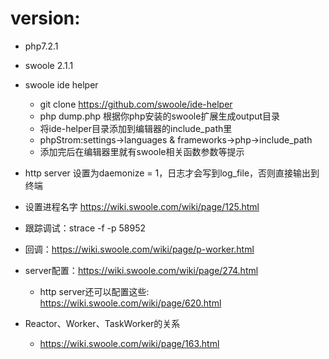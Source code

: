 # version:
 * php7.2.1
 * swoole 2.1.1

* swoole ide helper
    * git clone https://github.com/swoole/ide-helper
    * php dump.php 根据你php安装的swoole扩展生成output目录
    * 将ide-helper目录添加到编辑器的include_path里
    * phpStrom:settings->languages & frameworks->php->include_path
    * 添加完后在编辑器里就有swoole相关函数参数等提示
    
* http server 设置为daemonize = 1，日志才会写到log_file，否则直接输出到终端
    
* 设置进程名字 https://wiki.swoole.com/wiki/page/125.html
    
* 跟踪调试：strace -f -p 58952

* 回调：https://wiki.swoole.com/wiki/page/p-worker.html
* server配置：https://wiki.swoole.com/wiki/page/274.html
    * http server还可以配置这些: https://wiki.swoole.com/wiki/page/620.html
* Reactor、Worker、TaskWorker的关系
    * https://wiki.swoole.com/wiki/page/163.html
    
    